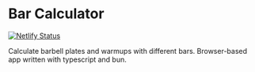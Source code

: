 # Bar Calculator

[![Netlify Status](https://api.netlify.com/api/v1/badges/89914360-253a-4d20-83f1-e4782827587a/deploy-status)](https://app.netlify.com/sites/bar-calculator/deploys)

Calculate barbell plates and warmups with different bars. Browser-based app written with typescript and bun.
